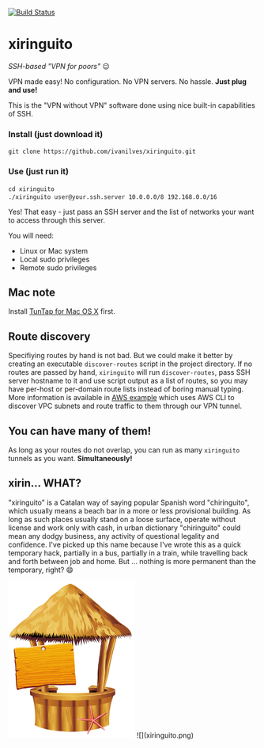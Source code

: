 [![Build Status](https://travis-ci.org/ivanilves/xiringuito.svg?branch=master)](https://travis-ci.org/ivanilves/xiringuito)

# xiringuito

*SSH-based "VPN for poors"* :wink:

VPN made easy! No configuration. No VPN servers. No hassle. **Just plug and use!**

This is the "VPN without VPN" software done using nice built-in capabilities of SSH.

### Install (just download it)
```
git clone https://github.com/ivanilves/xiringuito.git
```

### Use (just run it)
```
cd xiringuito
./xiringuito user@your.ssh.server 10.0.0.0/8 192.168.0.0/16
```
Yes! That easy - just pass an SSH server and the list of networks your want to access through this server.

You will need:
* Linux or Mac system
* Local sudo privileges
* Remote sudo privileges

## Mac note
Install [TunTap for Mac OS X](http://tuntaposx.sourceforge.net/) first.

## Route discovery
Specifiying routes by hand is not bad. But we could make it better by creating an executable `discover-routes` script in the project directory. If no routes are passed by hand, `xiringuito` will run `discover-routes`, pass SSH server hostname to it and use script output as a list of routes, so you may have per-host or per-domain route lists instead of boring manual typing. More information is available in [AWS example](https://github.com/ivanilves/xiringuito/blob/master/discover-routes.aws.example) which uses AWS CLI to discover VPC subnets and route traffic to them through our VPN tunnel.

## You can have many of them!
As long as your routes do not overlap, you can run as many `xiringuito` tunnels as you want. **Simultaneously!**

## xirin... WHAT?
"xiringuito" is a Catalan way of saying popular Spanish word "chiringuito", which usually means a beach bar in a more or less provisional building. As long as such places usually stand on a loose surface, operate without license and work only with cash, in urban dictionary "chiringuito" could mean any dodgy business, any activity of questional legality and confidence. I've picked up this name because I've wrote this as a quick temporary hack, partially in a bus, partially in a train, while travelling back and forth between job and home. But ... nothing is more permanent than the temporary, right? :smile:

<img src="xiringuito.png" width="256px" />
![](xiringuito.png)

